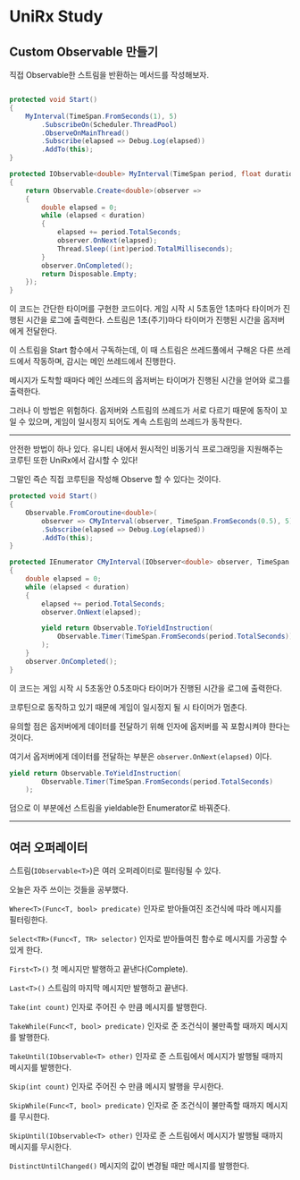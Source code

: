 # UniRx Study

## Custom Observable 만들기

직접 Observable한 스트림을 반환하는 메서드를 작성해보자.

```cs

protected void Start()
{
	MyInterval(TimeSpan.FromSeconds(1), 5)
		.SubscribeOn(Scheduler.ThreadPool)
		.ObserveOnMainThread()
		.Subscribe(elapsed => Debug.Log(elapsed))
		.AddTo(this);
}

protected IObservable<double> MyInterval(TimeSpan period, float duration)
{
	return Observable.Create<double>(observer =>
	{
		double elapsed = 0;
		while (elapsed < duration)
		{
			elapsed += period.TotalSeconds;
			observer.OnNext(elapsed);
			Thread.Sleep((int)period.TotalMilliseconds);
		}
		observer.OnCompleted();
		return Disposable.Empty;
	});
}
```


이 코드는 간단한 타이머를 구현한 코드이다. 게임 시작 시 5초동안 1초마다 타이머가 진행된 시간을 로그에 출력한다. 스트림은 1초(주기)마다 타이머가 진행된 시간을 옵저버에게 전달한다.

이 스트림을 Start 함수에서 구독하는데, 이 때 스트림은 쓰레드풀에서 구해온 다른 쓰레드에서 작동하며, 감시는 메인 쓰레드에서 진행한다.

메시지가 도착할 때마다 메인 쓰레드의 옵저버는 타이머가 진행된 시간을 얻어와 로그를 출력한다.

그러나 이 방법은 위험하다. 옵저버와 스트림의 쓰레드가 서로 다르기 때문에 동작이 꼬일 수 있으며, 게임이 일시정지 되어도 계속 스트림의 쓰레드가 동작한다.

---

안전한 방법이 하나 있다. 유니티 내에서 원시적인 비동기식 프로그래밍을 지원해주는 코루틴 또한 UniRx에서 감시할 수 있다!

그말인 즉슨 직접 코루틴을 작성해 Observe 할 수 있다는 것이다.

```cs
protected void Start()
{
	Observable.FromCoroutine<double>(
		observer => CMyInterval(observer, TimeSpan.FromSeconds(0.5), 5))
		.Subscribe(elapsed => Debug.Log(elapsed))
		.AddTo(this);
}

protected IEnumerator CMyInterval(IObserver<double> observer, TimeSpan period, float duration)
{
	double elapsed = 0;
	while (elapsed < duration)
	{
		elapsed += period.TotalSeconds;
		observer.OnNext(elapsed);

		yield return Observable.ToYieldInstruction(
			Observable.Timer(TimeSpan.FromSeconds(period.TotalSeconds))
		);
	}
	observer.OnCompleted();
}
```

이 코드는 게임 시작 시 5초동안 0.5초마다 타이머가 진행된 시간을 로그에 출력한다.

코루틴으로 동작하고 있기 때문에 게임이 일시정지 될 시 타이머가 멈춘다.

유의할 점은 옵저버에게 데이터를 전달하기 위해 인자에 옵저버를 꼭 포함시켜야 한다는 것이다.

여기서 옵저버에게 데이터를 전달하는 부분은 `observer.OnNext(elapsed)` 이다.


```cs
yield return Observable.ToYieldInstruction(
		Observable.Timer(TimeSpan.FromSeconds(period.TotalSeconds)
	);
```
덤으로 이 부분에선 스트림을 yieldable한 Enumerator로 바꿔준다.

---

## 여러 오퍼레이터

스트림(`IObservable<T>`)은 여러 오퍼레이터로 필터링될 수 있다.

오늘은 자주 쓰이는 것들을 공부했다.

`Where<T>(Func<T, bool> predicate)` 인자로 받아들여진 조건식에 따라 메시지를 필터링한다.

`Select<TR>(Func<T, TR> selector)` 인자로 받아들여진 함수로 메시지를 가공할 수 있게 한다.

`First<T>()` 첫 메시지만 발행하고 끝낸다(Complete).

`Last<T>()` 스트림의 마지막 메시지만 발행하고 끝낸다.

`Take(int count)` 인자로 주어진 수 만큼 메시지를 발행한다.

`TakeWhile(Func<T, bool> predicate)` 인자로 준 조건식이 불만족할 때까지 메시지를 발행한다.

`TakeUntil(IObservable<T> other)` 인자로 준 스트림에서 메시지가 발행될 때까지 메시지를 발행한다.

`Skip(int count)` 인자로 주어진 수 만큼 메시지 발행을 무시한다.

`SkipWhile(Func<T, bool> predicate)` 인자로 준 조건식이 불만족할 때까지 메시지를 무시한다.

`SkipUntil(IObservable<T> other)` 인자로 준 스트림에서 메시지가 발행될 때까지 메시지를 무시한다.

`DistinctUntilChanged()` 메시지의 값이 변경될 때만 메시지를 발행한다.